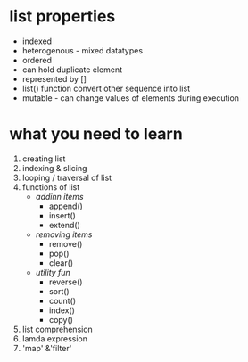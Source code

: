 # list properties
- indexed
- heterogenous - mixed datatypes
- ordered
- can hold duplicate element
- represented by []
- list() function convert other sequence into list
- mutable - can change values of elements during execution

# what you need to learn
1. creating list
2. indexing & slicing
3. looping / traversal of list
4. functions of list
    - *addinn items*
        - append()
        - insert()
        - extend()
    - *removing items*
        - remove()
        - pop()
        - clear()
    - *utility fun*
        - reverse()
        - sort()
        - count()
        - index()
        - copy()
5. list comprehension
6. lamda expression
7. 'map' &'filter'